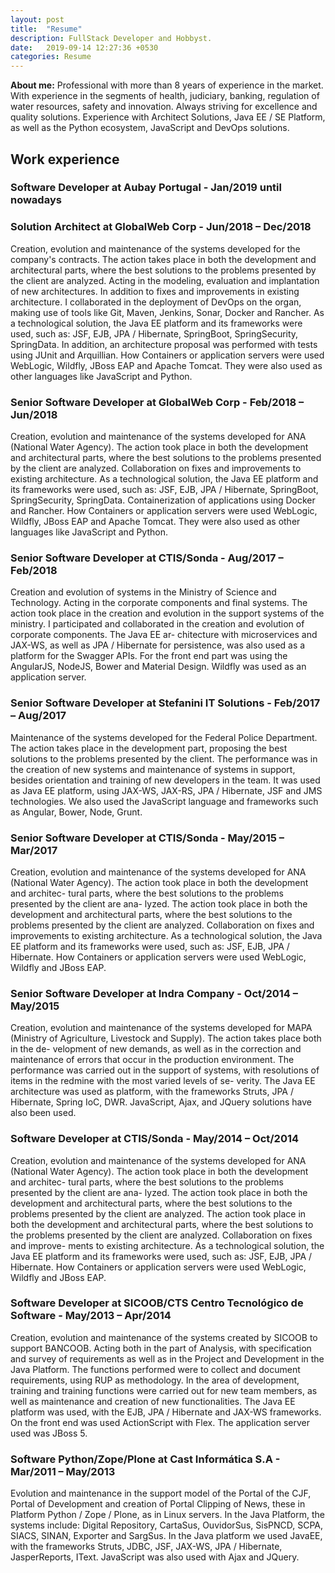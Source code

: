```yaml
---
layout: post
title:  "Resume"
description: FullStack Developer and Hobbyst.
date:   2019-09-14 12:27:36 +0530
categories: Resume
---
```


**About me:** Professional with more than 8 years of experience in the market. With experience in the segments of health, judiciary, banking, regulation of water resources, safety and innovation. Always striving for excellence and quality solutions. Experience with Architect Solutions, Java EE / SE Platform, as well as the Python ecosystem, JavaScript and DevOps solutions. 

## Work experience
### Software Developer at Aubay Portugal - Jan/2019 until nowadays

### Solution Architect at GlobalWeb Corp - Jun/2018 – Dec/2018
Creation, evolution and maintenance of the systems developed for the
company's contracts. The action takes place in both the development and architectural
parts, where the best solutions to the problems presented by the client are analyzed. Acting
in the modeling, evaluation and implantation of new architectures. In addition to fixes and
improvements in existing architecture. I collaborated in the deployment of DevOps on the
organ, making use of tools like Git, Maven, Jenkins, Sonar, Docker and Rancher. As a
technological solution, the Java EE platform and its frameworks were used, such as: JSF,
EJB, JPA / Hibernate, SpringBoot, SpringSecurity, SpringData. In addition, an architecture
proposal was performed with tests using JUnit and Arquillian. How Containers or application
servers were used WebLogic, Wildfly, JBoss EAP and Apache Tomcat. They were also used
as other languages like JavaScript and Python.

### Senior Software Developer at GlobalWeb Corp - Feb/2018 – Jun/2018
Creation, evolution and maintenance of the systems developed for ANA
(National Water Agency). The action took place in both the development and
architectural parts, where the best solutions to the problems presented by the client
are analyzed. Collaboration on fixes and improvements to existing architecture. As a
technological solution, the Java EE platform and its frameworks were used, such as:
JSF, EJB, JPA / Hibernate, SpringBoot, SpringSecurity, SpringData. Containerization
of applications using Docker and Rancher. How Containers or application servers were
used WebLogic, Wildfly, JBoss EAP and Apache Tomcat. They were also used as other
languages like JavaScript and Python.

### Senior Software Developer at CTIS/Sonda - Aug/2017 – Feb/2018
Creation and evolution of systems in the Ministry of Science and Technology. 
Acting in the corporate components and final systems. The action took place
in the creation and evolution in the support systems of the ministry. I participated and
collaborated in the creation and evolution of corporate components. The Java EE ar-
chitecture with microservices and JAX-WS, as well as JPA / Hibernate for persistence,
was also used as a platform for the Swagger APIs. For the front end part was using the
AngularJS, NodeJS, Bower and Material Design. Wildfly was used as an application
server.

### Senior Software Developer at Stefanini IT Solutions - Feb/2017 – Aug/2017
Maintenance of the systems developed for the Federal Police Department.
The action takes place in the development part, proposing the best solutions to the problems
presented by the client. The performance was in the creation of new systems and
maintenance of systems in support, besides orientation and training of new developers in
the team. It was used as Java EE platform, using JAX-WS, JAX-RS, JPA / Hibernate, JSF
and JMS technologies. We also used the JavaScript language and frameworks such as
Angular, Bower, Node, Grunt.

### Senior Software Developer at CTIS/Sonda - May/2015 – Mar/2017
Creation, evolution and maintenance of the systems developed for ANA
(National Water Agency). The action took place in both the development and architec-
tural parts, where the best solutions to the problems presented by the client are ana-
lyzed. The action took place in both the development and architectural parts, where the
best solutions to the problems presented by the client are analyzed. Collaboration on
fixes and improvements to existing architecture. As a technological solution, the Java
EE platform and its frameworks were used, such as: JSF, EJB, JPA / Hibernate. How
Containers or application servers were used WebLogic, Wildfly and JBoss EAP.

### Senior Software Developer at Indra Company - Oct/2014 – May/2015
Creation, evolution and maintenance of the systems developed for MAPA
(Ministry of Agriculture, Livestock and Supply). The action takes place both in the de-
velopment of new demands, as well as in the correction and maintenance of errors that
occur in the production environment. The performance was carried out in the support
of systems, with resolutions of items in the redmine with the most varied levels of se-
verity. The Java EE architecture was used as platform, with the frameworks Struts, JPA
/ Hibernate, Spring IoC, DWR. JavaScript, Ajax, and JQuery solutions have also been
used.

### Software Developer at CTIS/Sonda - May/2014 – Oct/2014
Creation, evolution and maintenance of the systems developed for ANA
(National Water Agency). The action took place in both the development and architec-
tural parts, where the best solutions to the problems presented by the client are ana-
lyzed. The action took place in both the development and architectural parts, where the
best solutions to the problems presented by the client are analyzed. The action took
place in both the development and architectural parts, where the best solutions to the
problems presented by the client are analyzed. Collaboration on fixes and improve-
ments to existing architecture. As a technological solution, the Java EE platform and
its frameworks were used, such as: JSF, EJB, JPA / Hibernate. How Containers or
application servers were used WebLogic, Wildfly and JBoss EAP.

### Software Developer at SICOOB/CTS Centro Tecnológico de Software - May/2013 – Apr/2014
Creation, evolution and maintenance of the systems created by SICOOB to
support BANCOOB. Acting both in the part of Analysis, with specification and survey of
requirements as well as in the Project and Development in the Java Platform. The functions
performed were to collect and document requirements, using RUP as methodology. In the
area of development, training and training functions were carried out for new team members,
as well as maintenance and creation of new functionalities. The Java EE platform was used,
with the EJB, JPA / Hibernate and JAX-WS frameworks. On the front end was used
ActionScript with Flex. The application server used was JBoss 5.

### Software Python/Zope/Plone at Cast Informática S.A - Mar/2011 – May/2013 
Evolution and maintenance in the support model of the Portal of the CJF,
Portal of Development and creation of Portal Clipping of News, these in Platform
Python / Zope / Plone, as in Linux servers. In the Java Platform, the systems include:
Digital Repository, CartaSus, OuvidorSus, SisPNCD, SCPA, SIACS, SINAN, Exporter
and SargSus. In the Java platform we used JavaEE, with the frameworks Struts, JDBC,
JSF, JAX-WS, JPA / Hibernate, JasperReports, IText. JavaScript was also used with
Ajax and JQuery.
